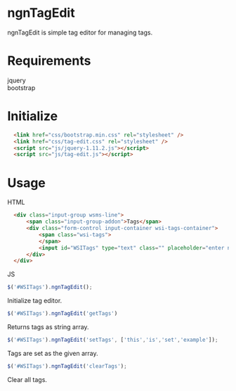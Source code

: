 ngnTagEdit
======================
ngnTagEdit is simple tag editor for managing tags.

Requirements
======================
  jquery  
  bootstrap
  
Initialize
======================
  ```html
    <link href="css/bootstrap.min.css" rel="stylesheet" />
    <link href="css/tag-edit.css" rel="stylesheet" />
    <script src="js/jquery-1.11.2.js"></script>
    <script src="js/tag-edit.js"></script>
  ```

Usage
======================
  HTML
  ```html
    <div class="input-group wsms-line">
        <span class="input-group-addon">Tags</span>
        <div class="form-control input-container wsi-tags-container">
            <span class="wsi-tags">
            </span>
            <input id="WSITags" type="text" class="" placeholder="enter new tag" />
        </div>
    </div>  
  ```


JS
  ```js
  $('#WSITags').ngnTagEdit(); 
  ```
  Initialize tag editor.
  
  ```js
  $('#WSITags').ngnTagEdit('getTags') 
  ```
  Returns tags as string array.
  
  ```js
  $('#WSITags').ngnTagEdit('setTags', ['this','is','set','example']); 
  ```
  Tags are set as the given array.
  
  ```js
  $('#WSITags').ngnTagEdit('clearTags');
  ```
  Clear all tags.
